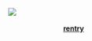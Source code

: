 ![](https://64.media.tumblr.com/99257342a044a495dcbf197b990a4b34/1a5e54b41089ba91-c7/s2048x3072/6d98ef35cedbc81a1ec976ac1a8194f4a8930bff.pnj)
                                            [**rentry**](https://rentry.co/limblesscorpse)
